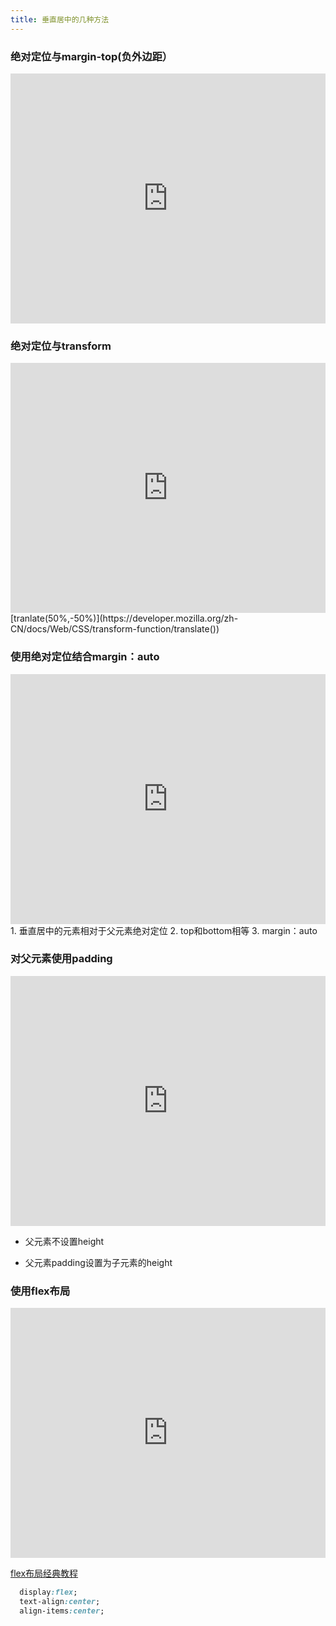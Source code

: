 ```yaml
---
title: 垂直居中的几种方法
---
```


### 绝对定位与margin-top(负外边距）

<iframe height="400" style="width: 100%;" scrolling="no" title="ZELEVdq" src="https://codepen.io/ajn404/embed/ZELEVdq?height=265&theme-id=light&default-tab=css,result" frameborder="no" loading="lazy" allowtransparency="true" allowfullscreen="true">
  See the Pen <a href='https://codepen.io/ajn404/pen/ZELEVdq'>ZELEVdq</a> by ajn404
  (<a href='https://codepen.io/ajn404'>@ajn404</a>) on <a href='https://codepen.io'>CodePen</a>.
</iframe>

### 绝对定位与transform

<iframe height="400" style="width: 100%;" scrolling="no" title="文字垂直居中2" src="https://codepen.io/ajn404/embed/gOgOqxG?height=265&theme-id=light&default-tab=css,result" frameborder="no" loading="lazy" allowtransparency="true" allowfullscreen="true">
  See the Pen <a href='https://codepen.io/ajn404/pen/gOgOqxG'>文字垂直居中2</a> by ajn404
  (<a href='https://codepen.io/ajn404'>@ajn404</a>) on <a href='https://codepen.io'>CodePen</a>.
</iframe>
[tranlate(50%,-50%)](https://developer.mozilla.org/zh-CN/docs/Web/CSS/transform-function/translate())

### 使用绝对定位结合margin：auto

<iframe height="400" style="width: 100%;" scrolling="no" title="文字垂直水平居中3" src="https://codepen.io/ajn404/embed/oNBNVoE?height=265&theme-id=light&default-tab=css,result" frameborder="no" loading="lazy" allowtransparency="true" allowfullscreen="true">
  See the Pen <a href='https://codepen.io/ajn404/pen/oNBNVoE'>文字垂直水平居中3</a> by ajn404
  (<a href='https://codepen.io/ajn404'>@ajn404</a>) on <a href='https://codepen.io'>CodePen</a>.
</iframe>
1. 垂直居中的元素相对于父元素绝对定位
2. top和bottom相等
3. margin：auto

### 对父元素使用padding

<iframe height="400" style="width: 100%;" scrolling="no" title="VwPYPEd" src="https://codepen.io/ajn404/embed/VwPYPEd?height=265&theme-id=light&default-tab=css,result" frameborder="no" loading="lazy" allowtransparency="true" allowfullscreen="true">
  See the Pen <a href='https://codepen.io/ajn404/pen/VwPYPEd'>VwPYPEd</a> by ajn404
  (<a href='https://codepen.io/ajn404'>@ajn404</a>) on <a href='https://codepen.io'>CodePen</a>.
</iframe>

- 父元素不设置height

- 父元素padding设置为子元素的height

### 使用flex布局

<iframe height="400" style="width: 100%;" scrolling="no" title="垂直居中方法5" src="https://codepen.io/ajn404/embed/GRrpdqX?height=265&theme-id=light&default-tab=css,result" frameborder="no" loading="lazy" allowtransparency="true" allowfullscreen="true">
  See the Pen <a href='https://codepen.io/ajn404/pen/GRrpdqX'>垂直居中方法5</a> by ajn404
  (<a href='https://codepen.io/ajn404'>@ajn404</a>) on <a href='https://codepen.io'>CodePen</a>.
</iframe>

[flex布局经典教程](http://www.ruanyifeng.com/blog/2015/07/flex-grammar.html)

```css
  display:flex;
  text-align:center;
  align-items:center;
```

